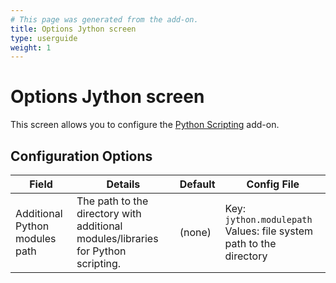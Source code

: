 ```yaml
---
# This page was generated from the add-on.
title: Options Jython screen
type: userguide
weight: 1
---
```


# Options Jython screen

This screen allows you to configure the [Python Scripting](/docs/desktop/addons/python-scripting/) add-on.

## Configuration Options

| Field                          | Details                                                                           | Default | Config File                                                        |
| ------------------------------ | --------------------------------------------------------------------------------- | ------- | ------------------------------------------------------------------ |
| Additional Python modules path | The path to the directory with additional modules/libraries for Python scripting. | (none)  | Key: `jython.modulepath` Values: file system path to the directory |
